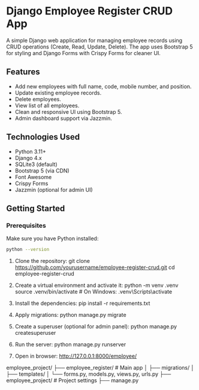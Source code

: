 # Django Employee Register CRUD App

A simple Django web application for managing employee records using CRUD operations (Create, Read, Update, Delete). The app uses Bootstrap 5 for styling and Django Forms with Crispy Forms for cleaner UI.

## Features

- Add new employees with full name, code, mobile number, and position.
- Update existing employee records.
- Delete employees.
- View list of all employees.
- Clean and responsive UI using Bootstrap 5.
- Admin dashboard support via Jazzmin.

## Technologies Used

- Python 3.11+
- Django 4.x
- SQLite3 (default)
- Bootstrap 5 (via CDN)
- Font Awesome
- Crispy Forms
- Jazzmin (optional for admin UI)

## Getting Started

### Prerequisites

Make sure you have Python installed:

```bash
python --version
```

1. Clone the repository:
   git clone https://github.com/yourusername/employee-register-crud.git
   cd employee-register-crud

2. Create a virtual environment and activate it:
   python -m venv .venv
   source .venv/bin/activate # On Windows: .venv\Scripts\activate

3. Install the dependencies:
   pip install -r requirements.txt

4. Apply migrations:
   python manage.py migrate

5. Create a superuser (optional for admin panel):
   python manage.py createsuperuser

6. Run the server:
   python manage.py runserver

7. Open in browser:
   http://127.0.0.1:8000/employee/

employee_project/
├── employee_register/ # Main app
│ ├── migrations/
│ ├── templates/
│ └── forms.py, models.py, views.py, urls.py
├── employee_project/ # Project settings
├── manage.py

